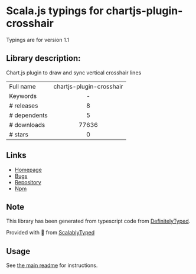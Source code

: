 
# Scala.js typings for chartjs-plugin-crosshair

Typings are for version 1.1

## Library description:
Chart.js plugin to draw and sync vertical crosshair lines

|                    |                 |
| ------------------ | :-------------: |
| Full name          | chartjs-plugin-crosshair |
| Keywords           | - |
| # releases         | 8 |
| # dependents       | 5 |
| # downloads        | 77636 |
| # stars            | 0 |

## Links
- [Homepage](https://chartjs-plugin-crosshair.netlify.com)
- [Bugs](https://github.com/abelheinsbroek/chartjs-plugin-crosshair/issues)
- [Repository](https://github.com/abelheinsbroek/chartjs-plugin-crosshair)
- [Npm](https://www.npmjs.com/package/chartjs-plugin-crosshair)
    


## Note
This library has been generated from typescript code from [DefinitelyTyped](https://definitelytyped.org).

Provided with :purple_heart: from [ScalablyTyped](https://github.com/oyvindberg/ScalablyTyped)

## Usage
See [the main readme](../../readme.md) for instructions.


